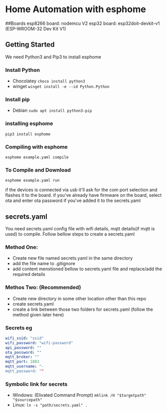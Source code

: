 # Home Automation with esphome

##Boards
esp8266 board: nodemcu V2 
esp32 board: esp32doit-devkit-v1 (ESP-WROOM-32 Dev Kit V1)

## Getting Started

We need Python3 and Pip3 to install esphome

### Install Python
 
 * Chocolatey `choco install python3`
  * winget `winget install -e --id Python.Python`
  
### Install pip
 
 * Debian `sudo apt install python3-pip`

### installing esphome
 
 `pip3 install esphome`
 
 ### Compiling with esphome
 
 `esphome example.yaml compile`
 
 ### To Compile and Download
 
 `esphome example.yaml run`
 
 if the devices is connected via usb it'll ask for the com port selection and flashes it to the board. if you've already have firmware on the board, select ota and enter ota password if you've added it to the secrets.yaml


## secrets.yaml
You need secrets.yaml config file with wifi details, mqtt details(if mqtt is used) to compile. Follow bellow steps to create a secrets.yaml

### Method One: 
  * Create new file named secrets.yaml in the same directory
  * add the file name to .gitignore
  * add content menstioned bellow to secrets.yaml file and replace/add the required details
 ### Methos Two: (Recommended) 
  * Create new directory in some other location other than this repo
  * create secrets.yaml
  * create a link between those two folders for secrets.yaml (follow the method given later here)
 
### Secrets eg

  ````yaml
  wifi_ssid: "ssid"
wifi_password: "wifi-password"
api_password: ""
ota_password: ""
mqtt_broker: ""
mqtt_port: 1883
mqtt_username: "-
mqtt_password: ""
  
  ````
  
 ### Symbolic link for secrets
 
 * Windows: (Elivated Command Prompt) `mklink /H "$targetpath" "$sourcepath"` 
 * Linux: `ln -s "path/secrets.yaml" .`
